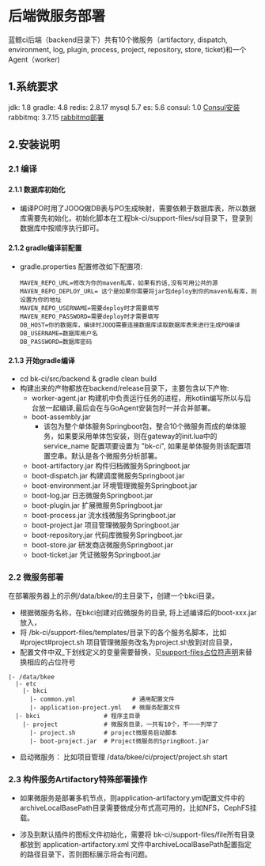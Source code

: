 # 后端微服务部署

蓝鲸ci后端（backend目录下）共有10个微服务（artifactory, dispatch, environment, log, plugin, process, project, repository, store, ticket)和一个Agent（worker)

## 1.系统要求

jdk: 1.8
gradle: 4.8
redis: 2.8.17
mysql 5.7
es: 5.6
consul: 1.0 [Consul安装](consul.md)
rabbitmq: 3.7.15 [rabbitmq部署](rabbitmq.md)

## 2.安装说明

### 2.1 编译

#### 2.1.1 数据库初始化

- 编译PO时用了JOOQ做DB表与PO生成映射，需要依赖于数据库表，所以数据库需要先初始化，初始化脚本在工程bk-ci/support-files/sql目录下，登录到数据库中按顺序执行即可。 

#### 2.1.2 gradle编译前配置

- gradle.properties 配置修改如下配置项:

  ```
  MAVEN_REPO_URL=修改为你的maven私库，如果有的话,没有可用公共的源
  MAVEN_REPO_DEPLOY_URL= 这个是如果你需要将jar包deploy到你的maven私有库，则设置为你的地址
  MAVEN_REPO_USERNAME=需要deploy时才需要填写
  MAVEN_REPO_PASSWORD=需要deploy时才需要填写
  DB_HOST=你的数据库，编译时JOOQ需要连接数据库读取数据库表来进行生成PO编译
  DB_USERNAME=数据库用户名
  DB_PASSWORD=数据库密码
  ```

#### 2.1.3 开始gradle编译 

- cd bk-ci/src/backend & gradle clean build
- 构建出来的产物都放在backend/release目录下，主要包含以下产物:
  -  worker-agent.jar  构建机中负责运行任务的进程，用kotlin编写所以与后台放一起编译,最后会在与GoAgent安装包时一并合并部署。
  - boot-assembly.jar   
    - 该包为整个单体服务Springboot包，整合10个微服务而成的单体服务，如果要采用单体包安装，则在gateway的init.lua中的service_name 配置项要设置为 "bk-ci", 如果是单体服务则该配置项置空串。默认是各个微服务分析部署。
  - boot-artifactory.jar       构件归档微服务Springboot.jar
  - boot-dispatch.jar          构建调度微服务Springboot.jar
  - boot-environment.jar  环境管理微服务Springboot.jar
  - boot-log.jar                   日志微服务Springboot.jar
  - boot-plugin.jar              扩展微服务Springboot.jar
  - boot-process.jar           流水线微服务Springboot.jar
  - boot-project.jar            项目管理微服务Springboot.jar
  - boot-repository.jar      代码库微服务Springboot.jar
  - boot-store.jar               研发商店微服务Springboot.jar
  - boot-ticket.jar              凭证微服务Springboot.jar

### 2.2 微服务部署

在部署服务器上的示例/data/bkee/的主目录下，创建一个bkci目录。

- 根据微服务名称，在bkci创建对应微服务的目录, 将上述编译后的boot-xxx.jar放入，
- 将 /bk-ci/support-files/templates/目录下的各个服务名脚本，比如#project#project.sh 项目管理微服务改名为project.sh放到对应目录，
- 配置文件中双_下划线定义的变量需要替换，见[support-files占位符声明](../../support-files/README.MD)来替换相应的占位符号

```
|- /data/bkee
  |- etc
    |- bkci
      |- common.yml                # 通用配置文件
      |- application-project.yml   # 微服务配置文件
  |- bkci                  # 程序主目录
    |- project             # 微服务目录，一共有10个，不一一列举了
      |- project.sh        # project微服务启动脚本
      |- boot-project.jar  # Project微服务的SpringBoot.jar
```

- 启动微服务： 比如项目管理 /data/bkee/ci/project/project.sh start

### 2.3 构件服务Artifactory特殊部署操作

-  如果微服务是部署多机节点，则application-artifactory.yml配置文件中的archiveLocalBasePath目录需要做成分布式高可用的，比如NFS，CephFS挂载。

- 涉及到默认插件的图标文件初始化，需要将 bk-ci/support-files/file所有目录都放到 application-artifactory.xml 文件中archiveLocalBasePath配置指定的路径目录下，否则图标展示将会有问题。

  